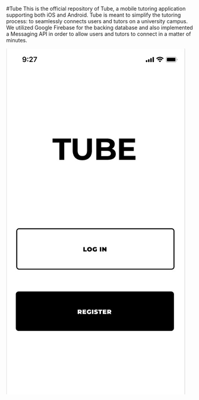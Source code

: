 #Tube
This is the official repository of Tube, a mobile tutoring application supporting both iOS and Android. Tube is meant to simplify the tutoring process: to seamlessly connects users and tutors on a university campus. We utilized Google Firebase for the backing database and also implemented a Messaging API in order to allow users and tutors to connect in a matter of minutes.

![](res/Login_Page.jpg)
